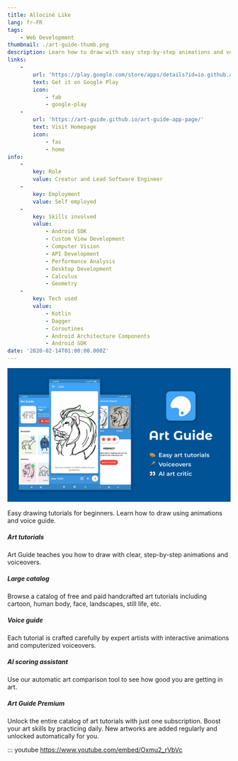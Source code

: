 ```yaml
---
title: Allociné Like
lang: fr-FR
tags:
    - Web Development
thumbnail: ./art-guide-thumb.png
description: Learn how to draw with easy step-by-step animations and voiceovers.
links:
    -
        url: 'https://play.google.com/store/apps/details?id=io.github.alamkanak.artguide'
        text: Get it on Google Play
        icon:
            - fab
            - google-play
    -
        url: 'https://art-guide.github.io/art-guide-app-page/'
        text: Visit Homepage
        icon:
            - fas
            - home
info:
    -
        key: Role
        value: Creator and Lead Software Engineer
    -
        key: Employment
        value: Self employed
    -
        key: Skills involved
        value:
            - Android SDK
            - Custom View Development
            - Computer Vision
            - API Development
            - Performance Analysis
            - Desktop Development
            - Calculus
            - Geometry
    -
        key: Tech used
        value:
            - Kotlin
            - Dagger
            - Coroutines
            - Android Architecture Components
            - Android SDK
date: '2020-02-14T01:00:00.000Z'
---
```

![Art Guide](/art-guide.png)

Easy drawing tutorials for beginners. Learn how to draw using animations and voice guide.

##### Art tutorials
Art Guide teaches you how to draw with clear, step-by-step animations and voiceovers.

##### Large catalog
Browse a catalog of free and paid handcrafted art tutorials including cartoon, human body, face, landscapes, still life, etc.

##### Voice guide
Each tutorial is crafted carefully by expert artists with interactive animations and computerized voiceovers.

##### AI scoring assistant
Use our automatic art comparison tool to see how good you are getting in art.

##### Art Guide Premium
Unlock the entire catalog of art tutorials with just one subscription. Boost your art skills by practicing daily. New artworks are added regularly and unlocked automatically for you.

::: youtube https://www.youtube.com/embed/Oxmu2_rVbVc
